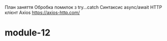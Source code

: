 План заняття Обробка помилок з try...catch Синтаксис async/await HTTP клієнт
Axios https://axios-http.com/

# module-12
